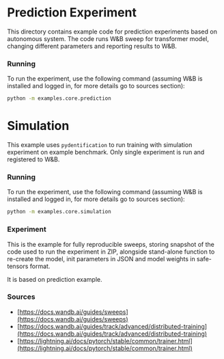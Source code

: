 # Prediction Experiment

This directory contains example code for prediction experiments based on autonomous system. The code runs W&B sweep for
transformer model, changing different parameters and reporting results to W&B. 

### Running

To run the experiment, use the following command (assuming W&B is installed and logged in, for more details go to
sources section):

```bash
python -m examples.core.prediction
```

# Simulation

This example uses `pydentification` to run training with simulation experiment on example benchmark. 
Only single experiment is run and registered to W&B.

### Running

To run the experiment, use the following command (assuming W&B is installed and logged in, for more details go to
sources section):

```bash
python -m examples.core.simulation
```

### Experiment

This is the example for fully reproducible sweeps, storing snapshot of the code used to run the experiment in ZIP, 
alongside stand-alone function to re-create the model, init parameters in JSON and model weights in safe-tensors format.

It is based on prediction example.

### Sources

* [https://docs.wandb.ai/guides/sweeps](https://docs.wandb.ai/guides/sweeps)
* [https://docs.wandb.ai/guides/track/advanced/distributed-training](https://docs.wandb.ai/guides/track/advanced/distributed-training)
* [https://lightning.ai/docs/pytorch/stable/common/trainer.html](https://lightning.ai/docs/pytorch/stable/common/trainer.html)

